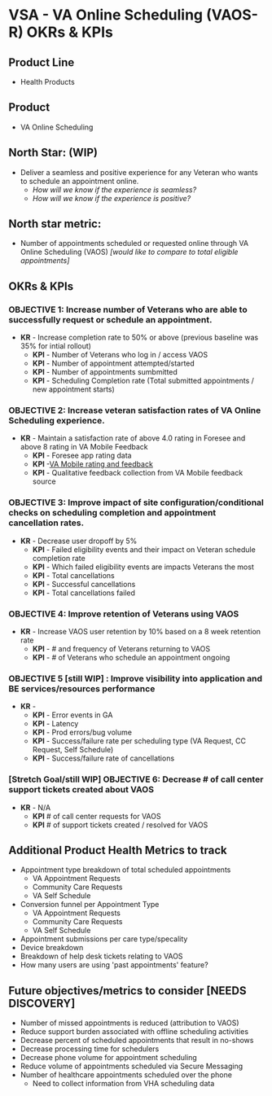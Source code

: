 # VSA - VA Online Scheduling (VAOS-R) OKRs & KPIs

## Product Line
- Health Products

## Product
- VA Online Scheduling

## North Star: (WIP)
- Deliver a seamless and positive experience for any Veteran who wants to schedule an appointment online.
  - *How will we know if the experience is seamless?*
  - *How will we know if the experience is positive?*

## North star metric:
- Number of appointments scheduled or requested online through VA Online Scheduling (VAOS) _[would like to compare to total eligible appointments]_

## OKRs & KPIs

### OBJECTIVE 1: Increase number of Veterans who are able to successfully request or schedule an appointment. 
- **KR** - Increase completion rate to 50% or above (previous baseline was 35% for intial rollout)
  - **KPI** - Number of Veterans who log in / access VAOS
  - **KPI** - Number of appointment attempted/started
  - **KPI** - Number of appointments sumbmitted
  - **KPI** - Scheduling Completion rate (Total submitted appointments / new appointment starts)
  
### OBJECTIVE 2: Increase veteran satisfaction rates of VA Online Scheduling experience.
- **KR** - Maintain a satisfaction rate of above 4.0 rating in Foresee and above 8 rating in VA Mobile Feedback 
  - **KPI** - Foresee app rating data
  - **KPI** -[VA Mobile rating and feedback](https://veteran.apps.va.gov/feedback-web/v1/?appId=85870ADC-CC55-405E-9AC3-976A92BBBBEE)
  - **KPI** - Qualitative feedback collection from VA Mobile feedback source
  
### OBJECTIVE 3:  Improve impact of site configuration/conditional checks on scheduling completion and appointment cancellation rates. 
- **KR** -  Decrease user dropoff by 5%
  - **KPI** - Failed eligibility events and their impact on Veteran schedule completion rate
  - **KPI** - Which failed eligibility events are impacts Veterans the most
  - **KPI** - Total cancellations
  - **KPI** - Successful cancellations
  - **KPI** - Total cancellations failed

### OBJECTIVE 4: Improve retention of Veterans using VAOS
- **KR** - Increase VAOS user retention by 10% based on a 8 week retention rate
  - **KPI** - # and frequency of Veterans returning to VAOS
  - **KPI** - # of Veterans who schedule an appointment ongoing

### OBJECTIVE 5 [still WIP] : Improve visibility into application and BE services/resources performance
- **KR** - 
  - **KPI** - Error events in GA
  - **KPI** - Latency
  - **KPI** - Prod errors/bug volume
  - **KPI** - Success/failure rate per scheduling type (VA Request, CC Request, Self Schedule)
  - **KPI** - Success/failure rate of cancellations

### [Stretch Goal/still WIP] OBJECTIVE 6: Decrease # of call center support tickets created about VAOS
- **KR** - N/A
  - **KPI** # of call center requests for VAOS
  - **KPI** # of support tickets created / resolved for VAOS


## Additional Product Health Metrics to track
- Appointment type breakdown of total scheduled appointments
  - VA Appointment Requests
  - Community Care Requests
  - VA Self Schedule
- Conversion funnel per Appointment Type
  - VA Appointment Requests
  - Community Care Requests
  - VA Self Schedule
- Appointment submissions per care type/specality
- Device breakdown
- Breakdown of help desk tickets relating to VAOS
- How many users are using 'past appointments' feature?

## Future objectives/metrics to consider [NEEDS DISCOVERY]
- Number of missed appointments is reduced (attribution to VAOS)
- Reduce support burden associated with offline scheduling activities
- Decrease percent of scheduled appointments that result in no-shows
- Decrease processing time for schedulers
- Decrease phone volume for appointment scheduling
- Reduce volume of appointments scheduled via Secure Messaging
- Number of healthcare appointments scheduled over the phone
   - Need to collect information from VHA scheduling data
